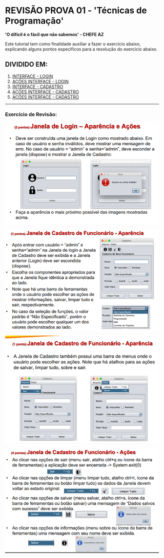 # REVISÃO PROVA 01 - 'Técnicas de Programação' 

**'O difícil é o fácil que não sabemos' - CHEFE AZ**

Este tutorial tem como finalidade auxiliar a fazer o exercício abaixo, explicando alguns pontos específicos para a resolução do exercício abaixo.

## DIVIDIDO EM:
1. [INTERFACE - LOGIN](01%20-%20INTERFACE%20-%20LOGIN.md)
2. [AÇÕES INTERFACE - LOGIN](02%20-%20AÇÕES%20INTERFACE%20-%20LOGIN.md)
3. [INTERFACE - CADASTRO](03%20-%20INTERFACE%20-CADASTRO.md)
4. [AÇÕES INTERFACE - CADASTRO](04%20-%20AÇÕES%20DA%20INTERFACE%20-%20CADASTRO.md)
4. [AÇÕES INTERFACE - CADASTRO](05%20-%20ATALHOS%20e%20DICAS.md)
---
### Exercício de Revisão:


![Exercicio01](img/Exercicio%2001.png?raw=true)

![Exercicio02](img/Exercicio%2002.png?raw=true)

![Exercicio03](img/Exercicio%2003.png?raw=true)

![Exercicio04](img/Exercicio%2004.png?raw=true)
